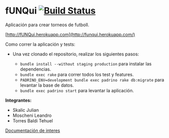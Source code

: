 # fUNQui [![Build Status](https://travis-ci.org/fUNQui/fUNQui.svg?branch=master)](https://travis-ci.org/fUNQui/fUNQui)

Aplicación para crear torneos de futboll.

[http://fUNQui.herokuapp.com](http://funqui.herokuapp.com/)

Como correr la aplicación y tests:

* Una vez clonado el repositorio, realizar los siguientes pasos:

   *  `bundle install --without staging production` para instalar las dependencias.
   *  `bundle exec rake` para correr todos los test y features.
   *  `PADRINO_ENV=development bundle exec padrino rake db:migrate` para levantar la base de datos.
   *  `bundle exec padrino start` para levantar la aplicación.


**Integrantes:**

*	Skalic Julian
*	Moscheni Leandro
*	Torres Baldi Tehuel

[Documentación de interes](https://github.com/fUNQui/fUNQui/wiki)
